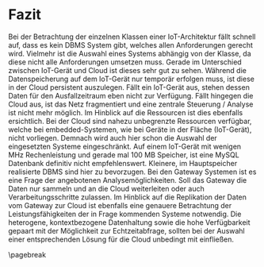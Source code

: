# Fazit

Bei der Betrachtung der einzelnen Klassen einer IoT-Architektur fällt schnell auf, dass es kein DBMS System gibt, welches allen Anforderungen gerecht wird. Vielmehr ist die Auswahl eines Systems abhängig von der Klasse, da diese nicht alle Anforderungen umsetzen muss. Gerade im Unterschied zwischen IoT-Gerät und Cloud ist dieses sehr gut zu sehen. Während die Datenspeicherung auf dem IoT-Gerät nur temporär erfolgen muss, ist diese in der Cloud persistent auszulegen. Fällt ein IoT-Gerät aus, stehen dessen Daten für den Ausfallzeitraum eben nicht zur Verfügung. Fällt hingegen die Cloud aus, ist das Netz fragmentiert und eine zentrale Steuerung / Analyse ist nicht mehr möglich. Im Hinblick auf die Ressourcen ist dies ebenfalls ersichtlich. Bei der Cloud sind nahezu unbegrenzte Ressourcen verfügbar, welche bei embedded-Systemen, wie bei Geräte in der Fläche (IoT-Gerät), nicht vorliegen. Demnach wird auch hier schon die Auswahl der eingesetzten Systeme eingeschränkt. Auf einem IoT-Gerät mit wenigen MHz Rechenleistung und gerade mal 100 MB Speicher, ist eine MySQL Datenbank definitiv nicht empfehlenswert. Kleinere, im Hauptspeicher realisierte DBMS sind hier zu bevorzugen. Bei den Gateway Systemen ist es eine Frage der angebotenen Analysemöglichkeiten. Soll das Gateway die Daten nur sammeln und an die Cloud weiterleiten oder auch Verarbeitungsschritte zulassen. Im Hinblick auf die Replikation der Daten vom Gateway zur Cloud ist ebenfalls eine genauere Betrachtung der Leistungsfähigkeiten der in Frage kommenden Systeme notwendig.
Die heterogene, kontextbezogene Datenhaltung sowie die hohe Verfügbarkeit gepaart mit der Möglichkeit zur Echtzeitabfrage, sollten bei der Auswahl einer entsprechenden Lösung für die Cloud unbedingt mit einfließen.

\pagebreak
